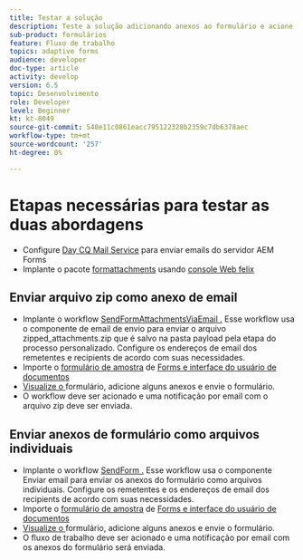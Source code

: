 ```yaml
---
title: Testar a solução
description: Teste a solução adicionando anexos ao formulário e acione o fluxo de trabalho para enviar o email.
sub-product: formulários
feature: Fluxo de trabalho
topics: adaptive forms
audience: developer
doc-type: article
activity: develop
version: 6.5
topic: Desenvolvimento
role: Developer
level: Beginner
kt: kt-8049
source-git-commit: 540e11c0861eacc795122328b2359c7db6378aec
workflow-type: tm+mt
source-wordcount: '257'
ht-degree: 0%

---
```



# Etapas necessárias para testar as duas abordagens

* Configure [Day CQ Mail Service](https://experienceleague.adobe.com/docs/experience-manager-65/administering/operations/notification.html?lang=en#configuring-the-mail-service) para enviar emails do servidor AEM Forms
* Implante o pacote [formattachments](assets/formattachments.formattachments.core-1.0-SNAPSHOT.jar) usando [console Web felix](http://localhost:4502/system/console/bundles)

## Enviar arquivo zip como anexo de email



* Implante o workflow [SendFormAttachmentsViaEmail .](assets/zipped-form-attachments-model.zip) Esse workflow usa o componente de email de envio para enviar o arquivo zipped_attachments.zip que é salvo na pasta payload pela etapa do processo personalizado. Configure os endereços de email dos remetentes e recipients de acordo com suas necessidades.
* Importe o [formulário de amostra](assets/zip-form-attachments-form.zip) de [Forms e interface do usuário de documentos](http://localhost:4502/aem/forms.html/content/dam/formsanddocuments)
* [Visualize o ](http://localhost:4502/content/dam/formsanddocuments/zippformattachments/jcr:content?wcmmode=disabled) formulário, adicione alguns anexos e envie o formulário.
* O workflow deve ser acionado e uma notificação por email com o arquivo zip deve ser enviada.

## Enviar anexos de formulário como arquivos individuais

* Implante o workflow [SendForm .](assets/send-form-attachments-model.zip) Esse workflow usa o componente Enviar email para enviar os anexos do formulário como arquivos individuais. Configure os remetentes e os endereços de email dos recipients de acordo com suas necessidades.
* Importe o [formulário de amostra](assets/send-list-attachments-form.zip) de [Forms e interface do usuário de documentos](http://localhost:4502/aem/forms.html/content/dam/formsanddocuments)
* [Visualize o ](http://localhost:4502/content/dam/formsanddocuments/sendlistofattachments/jcr:content?wcmmode=disabled) formulário, adicione alguns anexos e envie o formulário.
* O fluxo de trabalho deve ser acionado e uma notificação por email com os anexos do formulário será enviada.
